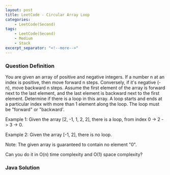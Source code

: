 ```yaml
---
layout: post
title: LeetCode - Circular Array Loop
categories:
    - LeetCode(Second)
tags:
    - LeetCode(Second)
    - Medium
    - Stack
excerpt_separator: "<!--more-->"
---
```


### Question Definition
You are given an array of positive and negative integers. If a number n at an index is positive, then move forward n steps. Conversely, if it's negative (-n), move backward n steps. Assume the first element of the array is forward next to the last element, and the last element is backward next to the first element. Determine if there is a loop in this array. A loop starts and ends at a particular index with more than 1 element along the loop. The loop must be "forward" or "backward'.
<!--more-->

Example 1: Given the array [2, -1, 1, 2, 2], there is a loop, from index 0 -> 2 -> 3 -> 0.

Example 2: Given the array [-1, 2], there is no loop.

Note: The given array is guaranteed to contain no element "0".

Can you do it in O(n) time complexity and O(1) space complexity?
### Java Solution
```java
```